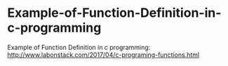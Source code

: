 # Example-of-Function-Definition-in-c-programming
Example of Function Definition in c programming: http://www.labonstack.com/2017/04/c-programing-functions.html
